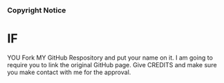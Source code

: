 ### Copyright Notice
# IF 
YOU Fork MY GitHub Respository and put your name on it. I am going to require you to
link the original GitHub page. Give CREDITS and make sure you make contact with me for the approval.
